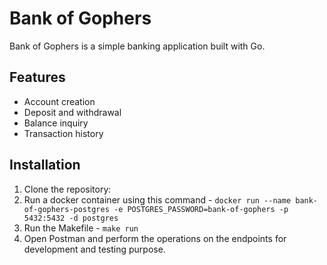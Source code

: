 # Bank of Gophers

Bank of Gophers is a simple banking application built with Go.

## Features

- Account creation
- Deposit and withdrawal
- Balance inquiry
- Transaction history

## Installation

1. Clone the repository:
2. Run a docker container using this command - `docker run --name bank-of-gophers-postgres -e POSTGRES_PASSWORD=bank-of-gophers -p 5432:5432 -d postgres`
3. Run the Makefile - `make run`
4. Open Postman and perform the operations on the endpoints for development and testing purpose.